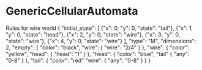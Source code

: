 # GenericCellularAutomata

Rules for wire world
{
	"initial_state": [
		{"x": 0, "y": 0, "state": "tail"},
		{"x": 1, "y": 0, "state": "head"},
		{"x": 2, "y": 0, "state": "wire"},
		{"x": 3, "y": 0, "state": "wire"},
		{"x": 4, "y": 0, "state": "wire"}
	], 
  "type": "M",
  "dimensions": 2,
  "empty": {
    "color": "black",
		"wire": {
			"wire": "2/4"
		}
  },
  "wire": {
    "color": "yellow",
    "head": {
      "head": "1"
    }
  },
  "head": {
    "color": "blue",
    "tail" {
      "any": "0-8"
    }
  },
  "tail": {
    "color": "red"
    "wire": {
      "any": "0-8"
    }
  }
}
